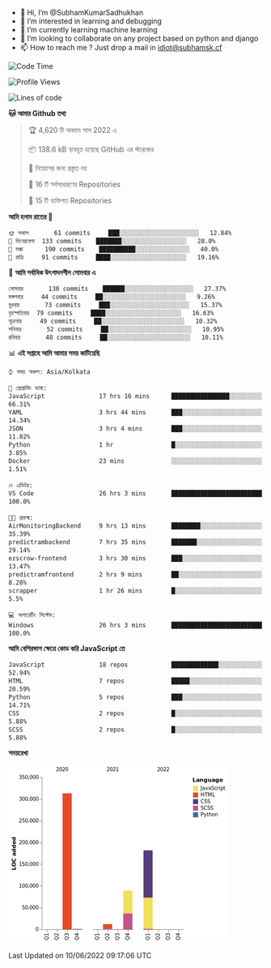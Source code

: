 - 👋 Hi, I’m @SubhamKumarSadhukhan
- 👀 I’m interested in learning and debugging
- 🌱 I’m currently learning machine learning
- 💞️ I’m looking to collaborate on any project based on python and django
- 📫 How to reach me ?
      Just drop a mail in idiot@subhamsk.cf

<!---
SubhamKumarSadhukhan/SubhamKumarSadhukhan is a ✨ special ✨ repository because its `README.md` (this file) appears on your GitHub profile.
You can click the Preview link to take a look at your changes.
--->


<!--START_SECTION:waka-->
![Code Time](http://img.shields.io/badge/Code%20Time-564%20hrs%2025%20mins-blue)

![Profile Views](http://img.shields.io/badge/%E0%A6%AA%E0%A7%8D%E0%A6%B0%E0%A7%8B%E0%A6%AB%E0%A6%BE%E0%A6%87%E0%A6%B2%20%E0%A6%A6%E0%A6%B0%E0%A7%8D%E0%A6%B6%E0%A6%A8-61-blue)

![Lines of code](https://img.shields.io/badge/%E0%A6%B9%E0%A7%8D%E0%A6%AF%E0%A6%BE%E0%A6%B2%E0%A7%8B%20%E0%A6%93%E0%A6%AF%E0%A6%BC%E0%A6%BE%E0%A6%B0%E0%A7%8D%E0%A6%B2%E0%A7%8D%E0%A6%A1%20%E0%A6%A5%E0%A7%87%E0%A6%95%E0%A7%87%20%E0%A6%86%E0%A6%AE%E0%A6%BF%20%E0%A6%B2%E0%A6%BF%E0%A6%96%E0%A7%87%E0%A6%9B%E0%A6%BF-598%20Thousand%20%E0%A6%95%E0%A7%8B%E0%A6%A1%E0%A7%87%E0%A6%B0%20%E0%A6%B2%E0%A6%BE%E0%A6%87%E0%A6%A8-blue)

**🐱 আমার Github তথ্য** 

> 🏆 4,620 টি অবদান সাল 2022 এ
 > 
> 📦 138.6 kB ব্যবহৃত হয়েছে GitHub এর স্টরেজের 
 > 
> 🚫 নিয়োগের জন্য প্রস্তুত নয়
 > 
> 📜 16 টি সর্বসাধারণের Repositories 
 > 
> 🔑 15 টি ব্যক্তিগত Repositories  
 > 
**আমি হলাম রাতের 🦉** 

```text
🌞 সকাল       61 commits     ███░░░░░░░░░░░░░░░░░░░░░░   12.84% 
🌆 দিনেরবেলা  133 commits    ███████░░░░░░░░░░░░░░░░░░   28.0% 
🌃 সন্ধা      190 commits    ██████████░░░░░░░░░░░░░░░   40.0% 
🌙 রাত্রি     91 commits     ████░░░░░░░░░░░░░░░░░░░░░   19.16%

```
📅 **আমি সর্বাধিক উৎপাদনশীল সোমবার এ** 

```text
সোমবার       130 commits    ██████░░░░░░░░░░░░░░░░░░░   27.37% 
মঙ্গলবার     44 commits     ██░░░░░░░░░░░░░░░░░░░░░░░   9.26% 
বুধবার       73 commits     ███░░░░░░░░░░░░░░░░░░░░░░   15.37% 
বৃহস্পতিবার  79 commits     ████░░░░░░░░░░░░░░░░░░░░░   16.63% 
শুক্রবার     49 commits     ██░░░░░░░░░░░░░░░░░░░░░░░   10.32% 
শনিবার       52 commits     ██░░░░░░░░░░░░░░░░░░░░░░░   10.95% 
রবিবার       48 commits     ██░░░░░░░░░░░░░░░░░░░░░░░   10.11%

```


📊 **এই সপ্তাহে আমি আমার সময় কাটিয়েছি** 

```text
⌚︎ সময় অঞ্চল: Asia/Kolkata

💬 প্রোগ্রামিং ভাষা: 
JavaScript               17 hrs 16 mins      ████████████████░░░░░░░░░   66.31% 
YAML                     3 hrs 44 mins       ███░░░░░░░░░░░░░░░░░░░░░░   14.34% 
JSON                     3 hrs 4 mins        ███░░░░░░░░░░░░░░░░░░░░░░   11.82% 
Python                   1 hr                █░░░░░░░░░░░░░░░░░░░░░░░░   3.85% 
Docker                   23 mins             ░░░░░░░░░░░░░░░░░░░░░░░░░   1.51%

🔥 এডিটর: 
VS Code                  26 hrs 3 mins       █████████████████████████   100.0%

🐱‍💻 প্রকল্ম: 
AirMonitoringBackend     9 hrs 13 mins       ████████░░░░░░░░░░░░░░░░░   35.39% 
predictrambackend        7 hrs 35 mins       ███████░░░░░░░░░░░░░░░░░░   29.14% 
ezscrow-frontend         3 hrs 30 mins       ███░░░░░░░░░░░░░░░░░░░░░░   13.47% 
predictramfrontend       2 hrs 9 mins        ██░░░░░░░░░░░░░░░░░░░░░░░   8.28% 
scrapper                 1 hr 26 mins        █░░░░░░░░░░░░░░░░░░░░░░░░   5.5%

💻 অপারেটিং সিস্টেম: 
Windows                  26 hrs 3 mins       █████████████████████████   100.0%

```

**আমি বেশিরভাগ ক্ষেত্রে কোড করি JavaScript তে** 

```text
JavaScript               18 repos            █████████████░░░░░░░░░░░░   52.94% 
HTML                     7 repos             █████░░░░░░░░░░░░░░░░░░░░   20.59% 
Python                   5 repos             ███░░░░░░░░░░░░░░░░░░░░░░   14.71% 
CSS                      2 repos             █░░░░░░░░░░░░░░░░░░░░░░░░   5.88% 
SCSS                     2 repos             █░░░░░░░░░░░░░░░░░░░░░░░░   5.88%

```


**সময়রেখা**

![Chart not found](https://raw.githubusercontent.com/SubhamKumarSadhukhan/SubhamKumarSadhukhan/main/charts/bar_graph.png) 


 Last Updated on 10/06/2022 09:17:06 UTC
<!--END_SECTION:waka-->
